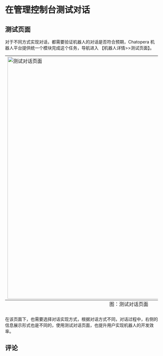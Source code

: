 # 在管理控制台测试对话

## 测试页面

对于不同方式实现对话，都需要验证机器人的对话是否符合预期，Chatopera 机器人平台提供统一个模块完成这个任务，导航进入 【机器人详情>>测试页面】。

<table class="image">
<caption align="bottom">图：测试对话页面</caption>
<tr><td><img width="800" src="../../../images/platform/10.png" alt="测试对话页面"/></td></tr>
</table>

在该页面下，也需要选择对话实现方式，根据对话方式不同，对话过程中，右侧的信息展示形式也是不同的，使用测试对话页面，也提升用户实现机器人的开发效率。

## 评论

<script src="https://utteranc.es/client.js"
        repo="chatopera/docs"
        issue-term="pathname"
        label="Comment"
        theme="github-light"
        crossorigin="anonymous"
        async>
</script>
